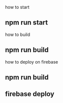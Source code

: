 how to start 
## npm run start

how to build
## npm run build

how to deploy on firebase
## npm run build
## firebase deploy

